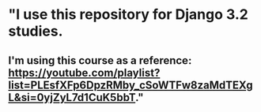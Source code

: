 # "I use this repository for Django 3.2 studies. 
## I'm using this course as a reference: https://youtube.com/playlist?list=PLEsfXFp6DpzRMby_cSoWTFw8zaMdTEXgL&si=0yjZyL7d1CuK5bbT."
